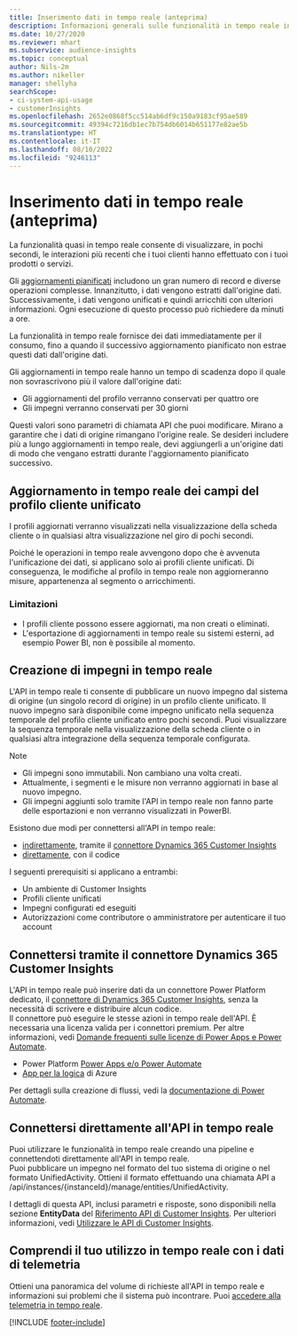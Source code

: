 ```yaml
---
title: Inserimento dati in tempo reale (anteprima)
description: Informazioni generali sulle funzionalità in tempo reale in Customer Insights.
ms.date: 10/27/2020
ms.reviewer: mhart
ms.subservice: audience-insights
ms.topic: conceptual
author: Nils-2m
ms.author: nikeller
manager: shellyha
searchScope:
- ci-system-api-usage
- customerInsights
ms.openlocfilehash: 2652e0868f5cc514ab6df9c150a9183cf95ae589
ms.sourcegitcommit: 49394c7216db1ec7b754db6014b651177e82ae5b
ms.translationtype: HT
ms.contentlocale: it-IT
ms.lasthandoff: 08/10/2022
ms.locfileid: "9246113"
---
```

# <a name="real-time-data-ingestion-preview"></a>Inserimento dati in tempo reale (anteprima)

La funzionalità quasi in tempo reale consente di visualizzare, in pochi secondi, le interazioni più recenti che i tuoi clienti hanno effettuato con i tuoi prodotti o servizi.

Gli [aggiornamenti pianificati](schedule-refresh.md) includono un gran numero di record e diverse operazioni complesse. Innanzitutto, i dati vengono estratti dall'origine dati. Successivamente, i dati vengono unificati e quindi arricchiti con ulteriori informazioni. Ogni esecuzione di questo processo può richiedere da minuti a ore.

La funzionalità in tempo reale fornisce dei dati immediatamente per il consumo, fino a quando il successivo aggiornamento pianificato non estrae questi dati dall'origine dati.

Gli aggiornamenti in tempo reale hanno un tempo di scadenza dopo il quale non sovrascrivono più il valore dall'origine dati:

- Gli aggiornamenti del profilo verranno conservati per quattro ore
- Gli impegni verranno conservati per 30 giorni

Questi valori sono parametri di chiamata API che puoi modificare. Mirano a garantire che i dati di origine rimangano l'origine reale. Se desideri includere più a lungo aggiornamenti in tempo reale, devi aggiungerli a un'origine dati di modo che vengano estratti durante l'aggiornamento pianificato successivo.

## <a name="real-time-update-of-the-unified-customer-profile-fields"></a>Aggiornamento in tempo reale dei campi del profilo cliente unificato

I profili aggiornati verranno visualizzati nella visualizzazione della scheda cliente o in qualsiasi altra visualizzazione nel giro di pochi secondi.

Poiché le operazioni in tempo reale avvengono dopo che è avvenuta l'unificazione dei dati, si applicano solo ai profili cliente unificati. Di conseguenza, le modifiche al profilo in tempo reale non aggiorneranno misure, appartenenza al segmento o arricchimenti.

### <a name="limitations"></a>Limitazioni

- I profili cliente possono essere aggiornati, ma non creati o eliminati.
- L'esportazione di aggiornamenti in tempo reale su sistemi esterni, ad esempio Power BI, non è possibile al momento.

## <a name="real-time-creation-of-activities"></a>Creazione di impegni in tempo reale

L'API in tempo reale ti consente di pubblicare un nuovo impegno dal sistema di origine (un singolo record di origine) in un profilo cliente unificato. Il nuovo impegno sarà disponibile come impegno unificato nella sequenza temporale del profilo cliente unificato entro pochi secondi. Puoi visualizzare la sequenza temporale nella visualizzazione della scheda cliente o in qualsiasi altra integrazione della sequenza temporale configurata.

> [!NOTE]
>
> - Gli impegni sono immutabili. Non cambiano una volta creati.
> - Attualmente, i segmenti e le misure non verranno aggiornati in base al nuovo impegno.
> - Gli impegni aggiunti solo tramite l'API in tempo reale non fanno parte delle esportazioni e non verranno visualizzati in PowerBI.

Esistono due modi per connettersi all'API in tempo reale:

- [indirettamente](#connect-via-the-dynamics-365-customer-insights-connector), tramite il [connettore Dynamics 365 Customer Insights](/connectors/customerinsights/)
- [direttamente](#connect-directly-to-the-real-time-api), con il codice

I seguenti prerequisiti si applicano a entrambi:

- Un ambiente di Customer Insights
- Profili cliente unificati
- Impegni configurati ed eseguiti
- Autorizzazioni come contributore o amministratore per autenticare il tuo account

## <a name="connect-via-the-dynamics-365-customer-insights-connector"></a>Connettersi tramite il connettore Dynamics 365 Customer Insights

L'API in tempo reale può inserire dati da un connettore Power Platform dedicato, il [connettore di Dynamics 365 Customer Insights](/connectors/customerinsights/), senza la necessità di scrivere e distribuire alcun codice.    
Il connettore può eseguire le stesse azioni in tempo reale dell'API. È necessaria una licenza valida per i connettori premium. Per altre informazioni, vedi [Domande frequenti sulle licenze di Power Apps e Power Automate](/power-platform/admin/powerapps-flow-licensing-faq).

- Power Platform [Power Apps e/o Power Automate](/connectors/)
- [App per la logica](/azure/connectors/apis-list) di Azure

Per dettagli sulla creazione di flussi, vedi la [documentazione di Power Automate](/power-automate/).

## <a name="connect-directly-to-the-real-time-api"></a>Connettersi direttamente all'API in tempo reale

Puoi utilizzare le funzionalità in tempo reale creando una pipeline e connettendoti direttamente all'API in tempo reale.    
Puoi pubblicare un impegno nel formato del tuo sistema di origine o nel formato UnifiedActivity. Ottieni il formato effettuando una chiamata API a /api/instances/{instanceId}/manage/entities/UnifiedActivity.

I dettagli di questa API, inclusi parametri e risposte, sono disponibili nella sezione **EntityData** del [Riferimento API di Customer Insights](https://developer.ci.ai.dynamics.com/api-details#api=CustomerInsights). Per ulteriori informazioni, vedi [Utilizzare le API di Customer Insights](apis.md).

## <a name="understand-your-real-time-usage-with-telemetry"></a>Comprendi il tuo utilizzo in tempo reale con i dati di telemetria

Ottieni una panoramica del volume di richieste all'API in tempo reale e informazioni sui problemi che il sistema può incontrare. Puoi [accedere alla telemetria in tempo reale](system.md#view-api-usage). 


[!INCLUDE [footer-include](includes/footer-banner.md)]
